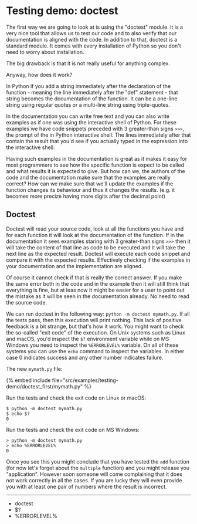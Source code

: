 # Testing demo: doctest

The first way we are going to look at is using the "doctest" module. It is a very nice tool that allows us to test our code
and to also verify that our documentation is aligned with the code.
In addition to that, doctest is a standard module. It comes with every installation of Python so you don't need
to worry about installation.

The big drawback is that it is not really useful for anything complex.

Anyway, how does it work?

In Python if you add a string immediately after the declaration of the function - meaning the line immediately after the "def" statement -
that string becomes the documentation of the function. It can be a one-line string using regular quotes or a multi-line string using triple-quotes.

In the documentation you can write free text and you can also write examples as if one was using the interactive shell of Python.
For these examples we have code snippets preceded with 3 greater-than signs `>>>`, the prompt of the in Python interactive shell. The lines immediately
after that contain the result that you'd see if you actually typed in the expression into the interactive shell.

Having such examples in the documentation is great as it makes it easy for most programmers to see how the specific function is expect to be called and what results
it is expected to give. But how can we, the authors of the code and the documentation make sure that the examples are really correct?
How can we make sure that we'll update the examples if the function changes its behaviour and thus it changes the results.
(e.g. it becomes more precize having more digits after the decimal point)

## Doctest

Doctest will read your source code, look at all the functions you have and for each function it will look at the documentation of the function.
If in the documentation it sees examples staring with 3 greater-than signs `>>>` then it will take the content of that line as code to be executed
and it will take the next line as the expected result. Doctest will execute each code snippet and compare it with the expected results.
Effectively checking if the examples in your documentation and the implementation are aligned.

Of course it cannot check if that is really the correct answer. If you make the same error both in the code and in the example then it will still think
that everything is fine, but at leas now it might be easier for a user to point out the mistake as it will be seen in the documentation already. No need
to read the source code.

We can run doctest in the following way: `python -m doctest mymath.py`. If all the tests pass, then this execution will print nothing.
This lack of positive feedback is a bit strange, but that's how it work. You might want to check the so-called "exit code" of the execution.
On Unix systems such as Linux and macOS, you'd inspect the `$?` environment variable while on MS Windows you need to inspect the `%ERRORLEVEL%` variable.
On all of these systems you can use the `echo` command to inspect the variables. In either case 0 indicates success and any other number indicates failure.

The new `mymath.py` file:

{% embed include file="src/examples/testing-demo/doctest_first/mymath.py" %}

Run the tests and check the exit code on Linux or macOS:

```
$ python -m doctest mymath.py
$ echo $?
0
```

Run the tests and check the exit code on MS Windows:

```
> python -m doctest mymath.py
> echo %ERRORLEVEL%
0
```

Once you see this you might conclude that you have tested the `add` function (for now let's forget about the `multiple` function) and you might release you "application".
However soon someone will come complaining that it does not work correctly in all the cases. If you are lucky they will even provide you with at least one pair of numbers
where the result is incorrect.

---

* doctest
* $?
* %ERRORLEVEL%



